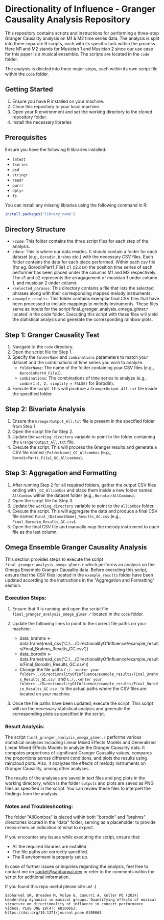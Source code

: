# Directionality of Influence - Granger Causality Analysis Repository

This repository contains scripts and instructions for performing a three-step Granger Causality analysis on M1 & M2 time series data. The analysis is split into three separate R scripts, each with its specific task within the process. Here M1 and M2 stands for Musician 1 and Musician 2 since our use case for this paper is a musical ensemble. The scripts are located in the `code` folder.

The analysis is divided into three major steps, each within its own script file within the `code` folder.

## Getting Started

1. Ensure you have R installed on your machine.
2. Clone this repository to your local machine.
3. Open your R environment and set the working directory to the cloned repository folder.
4. Install the necessary libraries

## Prerequisites

Ensure you have the following R libraries installed:
- `lmtest`
- `tseries`
- `psd`
- `stringr`
- `readr`
- `purrr`
- `dplyr`
- `fs`

You can install any missing libraries using the following command in R:

```r
install.packages("library_name")
```

## Directory Structure

- `/code`: This folder contains the three script files for each step of the analysis.
- `/data`: This is where our data resides. It should contain a folder for each dataset (e.g., `Borodin`, `Brahms` etc.) with the necessary CSV files. Each folder contains the data for each piece performed. Within each csv file (for eg. BorodinPart1_File1_c1_c2.csv) the position time series of each performer has been placed under the columns M1 and M2 respectively. The c1 and c2 represents the arragagement of musician 1 under column 1, and musician 2 under column.
- `/selected_phrases`: This directory contains a file that lists the selected phrases along with their corresponding mapped melody instruments.
- `/example_results`: This folder contains exemplar final CSV files that have been processed to include mappings to melody instruments. These files serve as inputs for the script final_granger_analysis_omega_glmer.r located in the code folder. Executing this script with these files will yield the statistical analysis and generate the corresponding rainbow plots.

## Step 1: Granger Causality Test

1. Navigate to the `code` directory.
2. Open the script file for Step 1.
3. Specify the `folderName` and `combinations` parameters to match your dataset and the combinations of time series you wish to analyze.
   - `folderName`: The name of the folder containing your CSV files (e.g., `BorodinPart4_File1`).
   - `combinations`: The combinations of time series to analyze (e.g., `combn(1:4, 2, simplify = FALSE)` for Borodin).
4. Execute the script. This will produce a `GrangerOutput_All.txt` file inside the specified folder.

## Step 2: Bivariate Analysis

1. Ensure the `GrangerOutput_All.txt` file is present in the specified folder from Step 1.
2. Open the script file for Step 2.
3. Update the `working_directory` variable to point to the folder containing the `GrangerOutput_All.txt` file.
4. Execute the script. This will process the Granger results and generate a CSV file named `[FolderName]_GC_Allcombos` (e.g., `BorodinPart4_File1_GC_Allcombos`).

## Step 3: Aggregation and Formatting

1. After running Step 2 for all required folders, gather the output CSV files ending with `_GC_Allcombos` and place them inside a new folder named `AllCombos` within the dataset folder (e.g., `Borodin/AllCombos`).
2. Open the script file for Step 3.
3. Update the `working_directory` variable to point to the `AllCombos` folder.
4. Execute the script. This will aggregate the data and produce a final CSV file named `Final_[DatasetName]_Results_GC.csv` (e.g., `Final_Borodin_Results_GC.csv`).
5. Open the final CSV file and manually map the melody instrument to each file as the last column.


## Omega Ensemble Granger Causality Analysis

This section provides steps to execute the script `final_granger_analysis_omega_glmer.r` which performs an analysis on the Omega Ensemble Granger Causality data. Before executing this script, ensure that the CSV files located in the `example_results` folder have been updated according to the instructions in the "Aggregation and Formatting" section.

### Execution Steps:

1. Ensure that R is running and open the script file `final_granger_analysis_omega_glmer.r` located in the `code` folder.
2. Update the following lines to point to the correct file paths on your machine:
   
   - data_brahms <- data.frame(read_csv('C:/..<enter your folder>../DirectionalityOfInfluence/example_results/Final_Brahms_Results_GC.csv'))
   - data_borodin <- data.frame(read_csv('C:/..<enter your folder>../DirectionalityOfInfluence/example_results/Final_Borodin_Results_GC.csv'))
   - Change the file paths `C:/..<enter your folder>../DirectionalityOfInfluence/example_results/Final_Brahms_Results_GC.csv'` and `C:/..<enter your folder>../DirectionalityOfInfluence/example_results/Final_Borodin_Results_GC.csv'` to the actual paths where the CSV files are located on your machine.
3. Once the file paths have been updated, execute the script. This script will run the necessary statistical analysis and generate the corresponding plots as specified in the script.

### Result Analysis:

The script `final_granger_analysis_omega_glmer.r` performs various statistical analyses including Linear Mixed Effects Models and Generalized Linear Mixed Effects Models to analyze the Granger Causality data. It computes proportions of significant Granger Causality values, compares the proportions across different conditions, and plots the results using raincloud plots. Also, it analyzes the effects of melody instruments on Granger Causality, among other analyses.

The results of the analyses are saved in text files and png plots in the working directory, which is the folder `outputs` and plots are saved as PNG files as specified in the script. You can review these files to interpret the findings from the analysis.

### Notes and Troubleshooting:

The folder "AllCombos" is placed within both "borodin" and "brahms" directories located in the "data" folder, serving as a placeholder to provide researchers an indication of what to expect.

If you encounter any issues while executing the script, ensure that:
- All the required libraries are installed.
- The file paths are correctly specified.
- The R environment is properly set up.

In case of further issues or inquiries regarding the analysis, feel free to contact me on sanket@sabharwal.dev or refer to the comments within the script for additional information.

If you found this repo useful please cite us! :)
```
Sabharwal SR, Breaden M, Volpe G, Camurri A, Keller PE (2024) Leadership dynamics in musical groups: Quantifying effects of musical structure on directionality of influence in concert performance videos. PLoS ONE 19(4): e0300663. https://doi.org/10.1371/journal.pone.0300663
```
